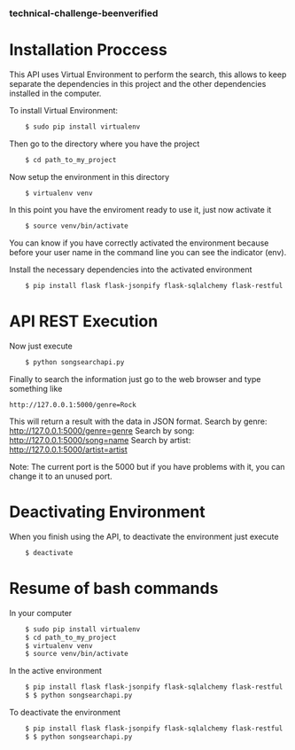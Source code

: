 ### technical-challenge-beenverified

# Installation Proccess
This API uses Virtual Environment to perform the search, this allows to keep separate the dependencies in this project and the other
dependencies installed in the computer.

To install Virtual Environment:
```bash
    $ sudo pip install virtualenv
```

Then go to the directory where you have the project
```bash
	$ cd path_to_my_project
```

Now setup the environment in this directory
```bash
	$ virtualenv venv
```

In this point you have the enviroment ready to use it, just now activate it
```bash
	$ source venv/bin/activate
```

You can know if you have correctly activated the environment because before your user name in the command line you can see the indicator (env).

Install the necessary dependencies into the activated environment
```bash
	$ pip install flask flask-jsonpify flask-sqlalchemy flask-restful
```

# API REST Execution

Now just execute
```bash
	$ python songsearchapi.py
```

Finally to search the information just go to the web browser and type something like

	http://127.0.0.1:5000/genre=Rock

This will return a result with the data in JSON format.
Search by genre:  http://127.0.0.1:5000/genre=genre
Search by song:   http://127.0.0.1:5000/song=name
Search by artist: http://127.0.0.1:5000/artist=artist

Note: The current port is the 5000 but if you have problems with it, you can change it to an unused port.

# Deactivating Environment
When you finish using the API, to deactivate the environment just execute
```bash
	$ deactivate
```

# Resume of bash commands
In your computer
```bash
    $ sudo pip install virtualenv
    $ cd path_to_my_project
    $ virtualenv venv
    $ source venv/bin/activate
```
In the active environment
```bash
    $ pip install flask flask-jsonpify flask-sqlalchemy flask-restful
    $ $ python songsearchapi.py
```
To deactivate the environment
```bash
    $ pip install flask flask-jsonpify flask-sqlalchemy flask-restful
    $ $ python songsearchapi.py
```